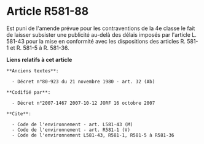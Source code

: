 # Article R581-88

Est puni de l'amende prévue pour les contraventions de la 4e classe le fait de laisser subsister une publicité au-delà des
délais imposés par l'article L. 581-43 pour la mise en conformité avec les dispositions des articles R. 581-1 et R. 581-5 à
R. 581-36.

**Liens relatifs à cet article**

	**Anciens textes**:

	  - Décret n°80-923 du 21 novembre 1980 - art. 32 (Ab)

	**Codifié par**:

	  - Décret n°2007-1467 2007-10-12 JORF 16 octobre 2007

	**Cite**:

	  - Code de l'environnement - art. L581-43 (M)
	  - Code de l'environnement - art. R581-1 (V)
	  - Code de l'environnement L581-43, R581-1, R581-5 à R581-36
